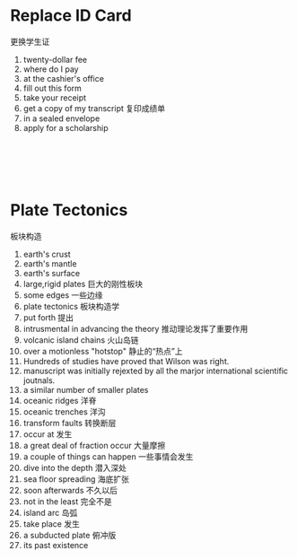 # Replace ID Card
更换学生证

1. twenty-dollar fee 
2. where do I pay
3. at the cashier's office
4. fill out this form
5. take your receipt
6. get a copy of my transcript 复印成绩单
7. in a sealed envelope
8. apply for a scholarship

<br><br><br><br>
# Plate Tectonics
板块构造

1. earth's crust
2. earth's mantle
3. earth's surface
4. large,rigid plates 巨大的刚性板块
5. some edges 一些边缘
6. plate tectonics 板块构造学
7. put forth 提出
8. intrusmental in advancing the theory 推动理论发挥了重要作用
9. volcanic island chains 火山岛链
10. over a motionless "hotstop" 静止的“热点”上
11. Hundreds of studies have proved that Wilson was right.
12. manuscript was initially rejexted by all the marjor international scientific joutnals.
13. a similar number of smaller plates
14. oceanic ridges 洋脊
15. oceanic trenches 洋沟
16. transform faults 转换断层
17. occur at 发生
18. a great deal of fraction occur 大量摩擦
19. a couple of things can happen 一些事情会发生
20. dive into the depth 潜入深处
21. sea floor spreading 海底扩张
22. soon afterwards 不久以后
23. not in the least  完全不是
24. island arc  岛弧
25. take place 发生
26. a subducted plate 俯冲版
27. its past existence